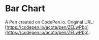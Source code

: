 # Bar Chart

A Pen created on CodePen.io. Original URL: [https://codepen.io/acota/pen/ZELwPbp](https://codepen.io/acota/pen/ZELwPbp).


